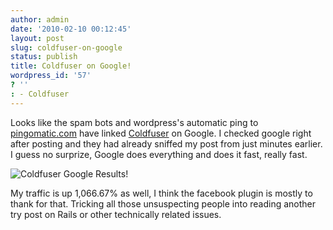 ```yaml
---
author: admin
date: '2010-02-10 00:12:45'
layout: post
slug: coldfuser-on-google
status: publish
title: Coldfuser on Google!
wordpress_id: '57'
? ''
: - Coldfuser
---
```


Looks like the spam bots and wordpress's automatic ping to <a href="http://pingomatic.com">pingomatic.com</a> have linked <a href="http://america.kicks-ass.net/blog/">Coldfuser</a> on Google.  I checked google right after posting and they had already sniffed my post from just minutes earlier.  I guess no surprize, Google does everything and does it fast, really fast.

<img src="http://hphotos-snc3.fbcdn.net/hs170.snc3/19765_653574060446_26500048_36369697_6467787_n.jpg" alt="Coldfuser Google Results!" />

My traffic is up 1,066.67% as well, I think the facebook plugin is mostly to thank for that.  Tricking all those unsuspecting people into reading another try post on Rails or other technically related issues.